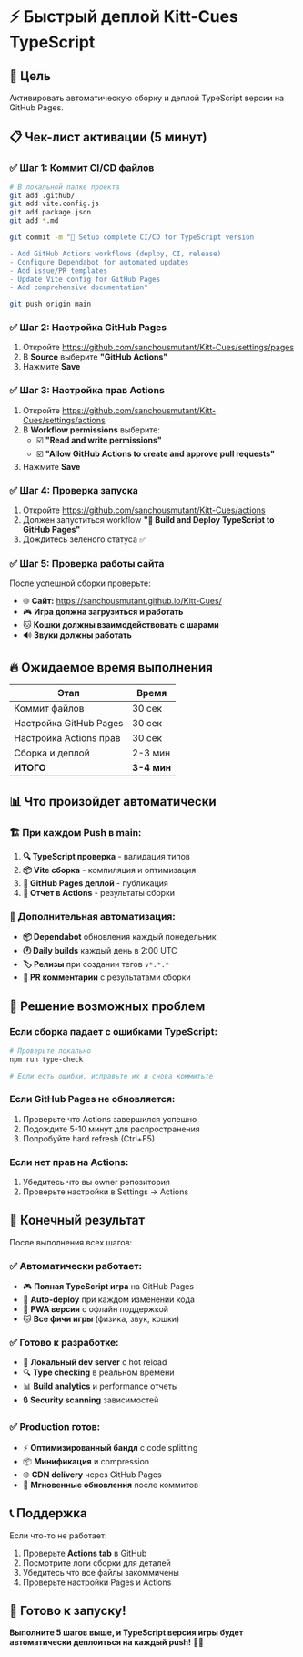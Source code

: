 # ⚡ Быстрый деплой Kitt-Cues TypeScript

## 🎯 Цель
Активировать автоматическую сборку и деплой TypeScript версии на GitHub Pages.

## 📋 Чек-лист активации (5 минут)

### **✅ Шаг 1: Коммит CI/CD файлов**
```bash
# В локальной папке проекта
git add .github/
git add vite.config.js
git add package.json
git add *.md

git commit -m "🚀 Setup complete CI/CD for TypeScript version

- Add GitHub Actions workflows (deploy, CI, release)
- Configure Dependabot for automated updates  
- Add issue/PR templates
- Update Vite config for GitHub Pages
- Add comprehensive documentation"

git push origin main
```

### **✅ Шаг 2: Настройка GitHub Pages**
1. Откройте https://github.com/sanchousmutant/Kitt-Cues/settings/pages
2. В **Source** выберите **"GitHub Actions"** 
3. Нажмите **Save**

### **✅ Шаг 3: Настройка прав Actions**
1. Откройте https://github.com/sanchousmutant/Kitt-Cues/settings/actions
2. В **Workflow permissions** выберите:
   - ☑️ **"Read and write permissions"**
   - ☑️ **"Allow GitHub Actions to create and approve pull requests"**
3. Нажмите **Save**

### **✅ Шаг 4: Проверка запуска**
1. Откройте https://github.com/sanchousmutant/Kitt-Cues/actions
2. Должен запуститься workflow **"🚀 Build and Deploy TypeScript to GitHub Pages"**
3. Дождитесь зеленого статуса ✅

### **✅ Шаг 5: Проверка работы сайта**
После успешной сборки проверьте:
- 🌐 **Сайт:** https://sanchousmutant.github.io/Kitt-Cues/
- 🎮 **Игра должна загрузиться и работать**
- 🐱 **Кошки должны взаимодействовать с шарами**
- 🔊 **Звуки должны работать**

## 🔥 Ожидаемое время выполнения

| Этап | Время |
|------|--------|
| Коммит файлов | 30 сек |
| Настройка GitHub Pages | 30 сек |
| Настройка Actions прав | 30 сек |
| Сборка и деплой | 2-3 мин |
| **ИТОГО** | **3-4 мин** |

## 📊 Что произойдет автоматически

### **🏗️ При каждом Push в main:**
1. **🔍 TypeScript проверка** - валидация типов
2. **📦 Vite сборка** - компиляция и оптимизация  
3. **🚀 GitHub Pages деплой** - публикация
4. **📝 Отчет в Actions** - результаты сборки

### **🔄 Дополнительная автоматизация:**
- **📦 Dependabot** обновления каждый понедельник
- **🕐 Daily builds** каждый день в 2:00 UTC
- **🏷️ Релизы** при создании тегов `v*.*.*`
- **💬 PR комментарии** с результатами сборки

## 🚨 Решение возможных проблем

### **Если сборка падает с ошибками TypeScript:**
```bash
# Проверьте локально
npm run type-check

# Если есть ошибки, исправьте их и снова коммитьте
```

### **Если GitHub Pages не обновляется:**
1. Проверьте что Actions завершился успешно
2. Подождите 5-10 минут для распространения
3. Попробуйте hard refresh (Ctrl+F5)

### **Если нет прав на Actions:**
1. Убедитесь что вы owner репозитория
2. Проверьте настройки в Settings → Actions

## 🎯 Конечный результат

После выполнения всех шагов:

### **✅ Автоматически работает:**
- 🎮 **Полная TypeScript игра** на GitHub Pages
- 🔄 **Auto-deploy** при каждом изменении кода
- 📱 **PWA версия** с офлайн поддержкой
- 🐱 **Все фичи игры** (физика, звук, кошки)

### **✅ Готово к разработке:**
- 🧪 **Локальный dev server** с hot reload
- 🔍 **Type checking** в реальном времени  
- 📊 **Build analytics** и performance отчеты
- 🔒 **Security scanning** зависимостей

### **✅ Production готов:**
- ⚡ **Оптимизированный бандл** с code splitting
- 📦 **Минификация** и compression
- 🌐 **CDN delivery** через GitHub Pages
- 🚀 **Мгновенные обновления** после коммитов

## 📞 Поддержка

Если что-то не работает:
1. Проверьте **Actions tab** в GitHub
2. Посмотрите логи сборки для деталей
3. Убедитесь что все файлы закоммичены
4. Проверьте настройки Pages и Actions

## 🎱 Готово к запуску!

**Выполните 5 шагов выше, и TypeScript версия игры будет автоматически деплоиться на каждый push!** 🚀🐱